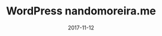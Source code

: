 ---
path: "/projeto/wordpress.nandomoreira.me"
category: ["Open-source"]
title: "WordPress nandomoreira.me"
date: 2017-11-12
online: true
opensource: true
repo: "https://github.com/nandomoreirame/wordpress.curitiba.br"
image: "./wordpress-nandomoreira.png"
url: "https://wordpress.nandomoreira.me"
description: "Sites, blogs e lojas virtuais com WordPress em Curitiba. Converta seu HTML para WordPress, seu arquivo PSD para WordPress e seu arquivo Sketch para WordPress."
tags: [ "html2wordpress", "sketch2wordpress", "psd2wordpress", "frontend" ]
---